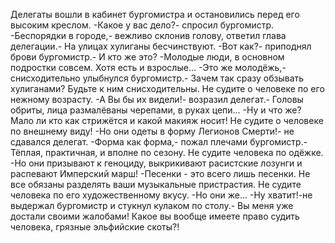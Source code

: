   Делегаты вошли в кабинет бургомистра и остановились перед его высоким креслом.
-Какое у вас дело?- спросил бургомистр.
-Беспорядки в городе,- вежливо склонив голову, ответил глава делегации.- На улицах хулиганы бесчинствуют.
-Вот как?- приподнял брови бургомистр.- И кто же это?
-Молодые люди, в основном подростки совсем. Хотя есть и взрослые...
-Это же молодёжь,- снисходительно улыбнулся бургомистр.- Зачем так сразу обзывать хулиганами? Будьте к ним снисходительны. Не судите о человеке по его нежному возрасту.
-А Вы бы их видели!- возразил делегат.- Головы обриты, лица размалёваны черепами, в руках цепи...
-Ну и что же? Мало ли кто как стрижётся и какой макияж носит! Не судите о человеке по внешнему виду!
-Но они одеты в форму Легионов Смерти!- не сдавался делегат.
-Форма как форма,- пожал плечами бургомистр.- Тёплая, практичная, и вполне по сезону. Не судите человека по одёжке.
-Но они призывают к геноциду, выкрикивают расистские лозунги и распевают Имперский марш!
-Песенки - это всего лишь песенки. Не все обязаны разделять ваши музыкальные пристрастия. Не судите человека по его художественному вкусу.
-Но они же...
-Ну хватит!-не выдержал бургомистр и стукнул кулаком по столу.- Вы меня уже достали своими жалобами! Какое вы вообще имеете право судить человека, грязные эльфийские скоты?!    